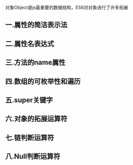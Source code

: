 对象Object是js最重要的数据结构，ES6对对象进行了许多拓展

## 一.属性的简洁表示法


## 二.属性名表达式
## 三.方法的name属性
## 四.数组的可枚举性和遍历
## 五.super关键字
## 六.对象的拓展运算符
## 七.链判断运算符
## 八.Null判断运算符